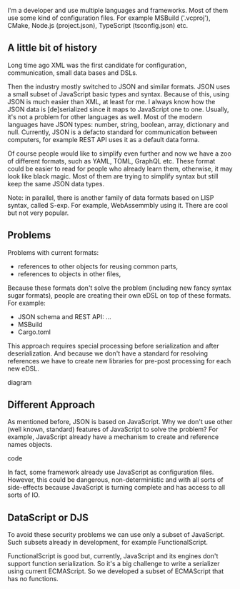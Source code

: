 I'm a developer and use multiple languages and frameworks. Most of them use some kind of configuration files. For example MSBuild ('.vcproj'), CMake, Node.js (project.json), TypeScript (tsconfig.json) etc. 

## A little bit of history

Long time ago XML was the first candidate for configuration, communication, small data bases and DSLs. 

Then the industry mostly switched to JSON and similar formats. JSON uses a small subset of JavaScript basic types and syntax. Because of this, using JSON is much easier than XML, at least for me. I always know how the JSON data is [de]serialized since it maps to JavaScript one to one. Usually, it's not a problem for other languages as well. Most of the modern languages have JSON types: number, string, boolean, array, dictionary and null. Currently, JSON is a defacto standard for communication between computers, for example REST API uses it as a default data forma.

Of course people would like to simplify even further and now we have a zoo of different formats, such as YAML, TOML, GraphQL etc. These format could be easier to read for people who already learn them, otherwise, it may look like black magic. Most of them are trying to simplify syntax but still keep the same JSON data types.

Note: in parallel, there is another family of data formats based on LISP syntax, called S-exp. For example, WebAssemmbly using it. There are cool but not very popular.

## Problems

Problems with current formats:
- references to other objects for reusing common parts,
- references to objects in other files,

Because these formats don't solve the problem (including new fancy syntax sugar formats), people are creating their own eDSL on top of these formats. For example:
- JSON schema and REST API: ...
- MSBuild
- Cargo.toml

This approach requires special processing before serialization and after deserialization. And because we don't have a standard for resolving references we have to create new libraries for pre-post processing for each new eDSL.

diagram

## Different Approach

As mentioned before, JSON is based on JavaScript. Why we don't use other (well known, standard) features of JavaScript to solve the problem? For example, JavaScript already have a mechanism to create and reference names objects.

code

In fact, some framework already use JavaScript as configuration files. However, this could be dangerous, non-deterministic and with all sorts of side-effects because JavaScript is turning complete and has access to all sorts of IO.

## DataScript or DJS

To avoid these security problems we can use only a subset of JavaScript. Such subsets already in development, for example FunctionalScript.

FunctionalScript is good but, currently, JavaScript and its engines don't support function serialization. So it's a big challenge to write a serializer using current ECMAScript. So we developed a subset of ECMAScript that has no functions.




